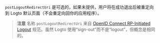 `postLogoutRedirectUri` 是可选的，如果未提供，用户将在成功退出后被重定向到 Logto 默认页面（不会重定向回你的应用程序）。

> **注意**
> 名称 `postLogoutRedirectUri` 来自 [OpenID Connect RP-Initiated Logout](https://openid.net/specs/openid-connect-rpinitiated-1_0.html) 规范。虽然 Logto 使用“sign-out”而不是“logout”，但概念是相同的。
